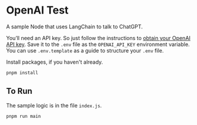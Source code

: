 # OpenAI Test

A sample Node that uses LangChain to talk to ChatGPT.

You’ll need an API key.  So just follow the instructions to
[obtain your OpenAI API key](https://platform.openai.com/api-keys).
Save it to the `.env` file as the `OPENAI_API_KEY` environment variable.  You
can use `.env.template` as a guide to structure your `.env` file.

Install packages, if you haven't already.

```bash
pnpm install
```

## To Run

The sample logic is in the file `index.js`.

```bash
pnpm run main
```
